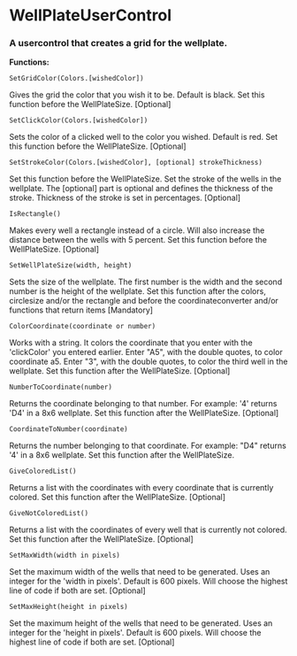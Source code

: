 # WellPlateUserControl

<h3>A usercontrol that creates a grid for the wellplate.</h3>

<b>Functions:</b>
```
SetGridColor(Colors.[wishedColor]) 
```
Gives the grid the color that you wish it to be. Default is black.
Set this function before the WellPlateSize.
[Optional]
```
SetClickColor(Colors.[wishedColor])
```
Sets the color of a clicked well to the color you wished. Default is red. 
Set this function before the WellPlateSize.
[Optional]
```
SetStrokeColor(Colors.[wishedColor], [optional] strokeThickness)
```
Set this function before the WellPlateSize.
Set the stroke of the wells in the wellplate.
The [optional] part is optional and defines the thickness of the stroke.
Thickness of the stroke is set in percentages.
[Optional]
```
IsRectangle()
```
Makes every well a rectangle instead of a circle. Will also increase the distance between the wells with 5 percent.
Set this function before the WellPlateSize.
[Optional]
```
SetWellPlateSize(width, height)
```
Sets the size of the wellplate. The first number is the width and the second number is the height of the wellplate. 
Set this function after the colors, circlesize and/or the rectangle and before the coordinateconverter and/or functions that return items
[Mandatory]
```
ColorCoordinate(coordinate or number)
```
Works with a string. It colors the coordinate that you enter with the 'clickColor' you entered earlier. 
Enter "A5", with the double quotes, to color coordinate a5. Enter "3", with the double quotes, to color the third well in the wellplate.
Set this function after the WellPlateSize.
[Optional]
```
NumberToCoordinate(number)
```
Returns the coordinate belonging to that number. For example: '4' returns 'D4' in a 8x6 wellplate.
Set this function after the WellPlateSize.
[Optional]
```
CoordinateToNumber(coordinate)
```
Returns the number belonging to that coordinate. 
For example: "D4" returns '4' in a 8x6 wellplate.
Set this function after the WellPlateSize.
```
GiveColoredList()
```
Returns a list with the coordinates with every coordinate that is currently colored.
Set this function after the WellPlateSize.
[Optional]
```
GiveNotColoredList()
```
Returns a list with the coordinates of every well that is currently not colored.
Set this function after the WellPlateSize.
[Optional]
```
SetMaxWidth(width in pixels)
```
Set the maximum width of the wells that need to be generated. 
Uses an integer for the 'width in pixels'.
Default is 600 pixels.
Will choose the highest line of code if both are set.
[Optional]
```
SetMaxHeight(height in pixels)
```
Set the maximum height of the wells that need to be generated. 
Uses an integer for the 'height in pixels'.
Default is 600 pixels.
Will choose the highest line of code if both are set.
[Optional]

